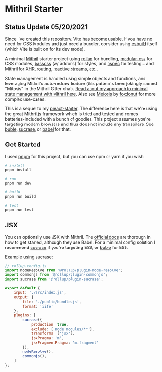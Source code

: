 # Mithril Starter

## Status Update 05/20/2021

Since I've created this repository, [Vite](https://github.com/vitejs/vite) has become usable. If you have no need for CSS Modules and just need a bundler, consider using [esbuild](https://github.com/evanw/esbuild) itself (which Vite is built on for its dev mode).

A minimal [Mithril](https://mithril.js.org) starter project using [rollup](http://rollupjs.org/) for bundling, [modular-css](https://m-css.com/) for CSS modules, [basscss](https://basscss.com/) (w/ addons) for styles, and [ospec](https://github.com/MithrilJS/mithril.js/tree/next/ospec) for testing... and Mithril for [XHR, routing, reactive streams, etc.](https://mithril.js.org/api.html).

State management is handled using simple objects and functions, and leveraging Mithril's auto-redraw feature (this pattern's been jokingly named "Mitosis" in the Mithril Gitter chat). [Read about my approach to minimal state management with Mithril here](https://kevinfiol.com/blog/simple-state-management-in-mithriljs/). Also see [Meiosis](http://meiosis.js.org/) by [foxdonut](https://github.com/foxdonut) for more complex use-cases.

This is a sequel to my [preact-starter](https://github.com/kevinfiol/preact-starter). The difference here is that we're using the great Mithril.js framework which is tried and tested and comes batteries-included with a bunch of goodies. This project assumes you're targeting modern browsers and thus does not include any transpilers. See [buble](https://github.com/rollup/plugins/tree/master/packages/buble), [sucrase](https://github.com/rollup/plugins/tree/master/packages/sucrase), or [babel](https://github.com/rollup/plugins/tree/master/packages/babel) for that.

## Get Started

I used [pnpm](https://pnpm.js.org/) for this project, but you can use npm or yarn if you wish.

``` bash
# install
pnpm install

# run
pnpm run dev

# build
pnpm run build

# test
pnpm run test
```

## JSX

You can optionally use JSX with Mithril. The [official docs](https://mithril.js.org/jsx.html) are thorough in how to get started, although they use Babel. For a minimal config solution I recommend [sucrase](https://github.com/rollup/plugins/tree/master/packages/sucrase) if you're targeting ES6, or [buble](https://github.com/rollup/plugins/tree/master/packages/buble) for ES5.

Example using sucrase:
```js
// rollup.config.js
import nodeResolve from '@rollup/plugin-node-resolve';
import commonjs from '@rollup/plugin-commonjs';
import sucrase from '@rollup/plugin-sucrase';

export default {
    input: './src/index.js',
    output: {
        file: './public/bundle.js',
        format: 'iife'
    },
    plugins: [
        sucrase({
            production: true,
            exclude: ['node_modules/**'],
            transforms: ['jsx'],
            jsxPragma: 'm',
            jsxFragmentPragma: 'm.fragment'
        }),
        nodeResolve(),
        commonjs(),
    ]
};
```
